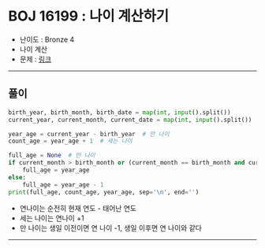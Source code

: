 # BOJ 16199 : 나이 계산하기

- 난이도 : Bronze 4
- 나이 계산
- 문제 : [링크](https://www.acmicpc.net/problem/16199)

---  

## 풀이

```python
birth_year, birth_month, birth_date = map(int, input().split())
current_year, current_month, current_date = map(int, input().split())

year_age = current_year - birth_year  # 만 나이
count_age = year_age + 1  # 세는 나이

full_age = None  # 만 나이
if current_month > birth_month or (current_month == birth_month and current_date >= birth_date):
    full_age = year_age
else:
    full_age = year_age - 1
print(full_age, count_age, year_age, sep='\n', end='')


```
- 연나이는 순전히 현재 연도 - 태어난 연도
- 세는 나이는 연나이 +1
- 만 나이는 생일 이전이면 연 나이 -1, 생일 이후면 연 나이와 같다

---
